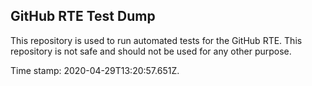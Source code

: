 ## GitHub RTE Test Dump

This repository is used to run automated tests for the GitHub RTE.
This repository is not safe and should not be used for any other purpose.

Time stamp: 2020-04-29T13:20:57.651Z.
